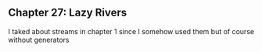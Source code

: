 ## Chapter 27: Lazy Rivers
I taked about streams in chapter 1 since I somehow used them but of course without generators 